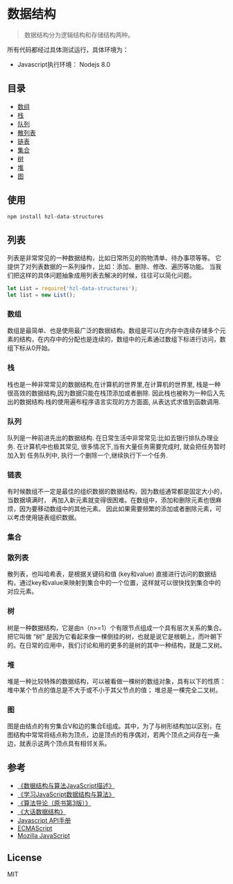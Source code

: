 # 数据结构
> 数据结构分为逻辑结构和存储结构两种。  

所有代码都经过具体测试运行，具体环境为：
- Javascript执行环境： Nodejs 8.0

## 目录
* [数组](#array)
* [栈](#stack)
* [队列](#queue)
* [散列表](#hash)
* [链表](#chain)
* [集合](#set)
* [树](#tree)
* [堆](#heap)
* [图](#graph)

## 使用
```Javascript
npm install hzl-data-structures
```

## 列表 <span id="list"></span>
列表是非常常见的一种数据结构，比如日常所见的购物清单、待办事项等等。
它提供了对列表数据的一系列操作，比如：添加、删除、修改、遍历等功能。
当我们把这样的具体问题抽象成用列表去解决的时候，往往可以简化问题。

```Javascript
let List = require('hzl-data-structures');
let list = new List();


```

### 数组 <span id="array"></span>
数组是最简单、也是使用最广泛的数据结构。数组是可以在内存中连续存储多个元素的结构，在内存中的分配也是连续的，数组中的元素通过数组下标进行访问，数组下标从0开始。

### 栈 <span id="stack"></span>
栈也是一种非常常见的数据结构,在计算机的世界里,在计算机的世界里,
栈是一种很高效的数据结构,因为数据只能在栈顶添加或者删除.
因此栈也被称为一种后入先出的数据结构.栈的使用遍布程序语言实现的方方面面,
从表达式求值到函数调用.

### 队列 <span id="queue"></span>
队列是一种前进先出的数据结构. 在日常生活中非常常见:比如去银行排队办理业务.
在计算机中也极其常见, 很多情况下,当有大量任务需要完成时, 就会把任务暂时加入到
任务队列中, 执行一个删除一个,继续执行下一个任务.

### 链表 <span id="list"></span>
有时候数组不一定是最佳的组织数据的数据结构，因为数组通常都是固定大小的，当数据填满时，
再加入新元素就变得很困难。在数组中，添加和删除元素也很麻烦，因为要移动数组中的其他元素。
因此如果需要频繁的添加或者删除元素，可以考虑使用链表组织数据。

### 集合 <span id="set"></span>

### 散列表 <span id="hash"></span>
散列表，也叫哈希表，是根据关键码和值 (key和value) 直接进行访问的数据结构，通过key和value来映射到集合中的一个位置，这样就可以很快找到集合中的对应元素。

### 树 <span id="tree"></span>
树是一种数据结构，它是由n（n>=1）个有限节点组成一个具有层次关系的集合。把它叫做 “树” 是因为它看起来像一棵倒挂的树，也就是说它是根朝上，而叶朝下的。在日常的应用中，我们讨论和用的更多的是树的其中一种结构，就是二叉树。

### 堆 <span id="heap"></span>
堆是一种比较特殊的数据结构，可以被看做一棵树的数组对象，具有以下的性质： 堆中某个节点的值总是不大于或不小于其父节点的值； 堆总是一棵完全二叉树。

### 图 <span id="graph"></span>
图是由结点的有穷集合V和边的集合E组成。其中，为了与树形结构加以区别，在图结构中常常将结点称为顶点，边是顶点的有序偶对，若两个顶点之间存在一条边，就表示这两个顶点具有相邻关系。

## 参考
* [《数据结构与算法JavaScript描述》]()
* [《学习JavaScript数据结构与算法》]()
* [《算法导论（原书第3版）》]()
* [《大话数据结构》]()
* [Javascript API手册](http://www.w3school.com.cn/jsref/jsref_obj_array.asp)
* [ECMAScript](http://www.ecma-international.org/ecma-262/6.0/)
* [Mozilla JavaScript](https://developer.mozilla.org/en-US/docs/Web/JavaScript/Reference/Global_Objects/Array)


## License

MIT